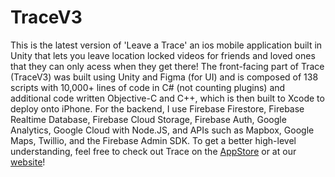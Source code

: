 # TraceV3
This is the latest version of 'Leave a Trace' an ios mobile application built in Unity that lets you leave location locked videos for friends and loved ones that they can only acess when they get there! The front-facing part of Trace (TraceV3) was built using Unity and Figma (for UI) and is composed of 138 scripts with 10,000+ lines of code in C# (not counting plugins) and additional code written Objective-C and C++, which is then built to Xcode to deploy onto iPhone. For the backend, I use Firebase Firestore, Firebase Realtime Database, Firebase Cloud Storage, Firebase Auth, Google Analytics, Google Cloud with Node.JS, and APIs such as Mapbox, Google Maps, Twillio, and the Firebase Admin SDK. To get a better high-level understanding, feel free to check out Trace on the [AppStore](https://apps.apple.com/us/app/trace-leave-a-trace/id6450400543) or at our [website](https://www.leaveatrace.app/)!
